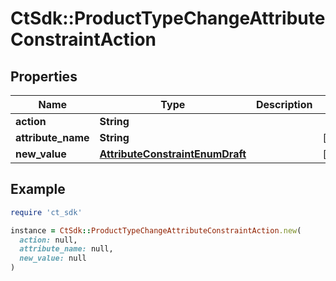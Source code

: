 # CtSdk::ProductTypeChangeAttributeConstraintAction

## Properties

| Name | Type | Description | Notes |
| ---- | ---- | ----------- | ----- |
| **action** | **String** |  |  |
| **attribute_name** | **String** |  | [optional] |
| **new_value** | [**AttributeConstraintEnumDraft**](AttributeConstraintEnumDraft.md) |  | [optional] |

## Example

```ruby
require 'ct_sdk'

instance = CtSdk::ProductTypeChangeAttributeConstraintAction.new(
  action: null,
  attribute_name: null,
  new_value: null
)
```

